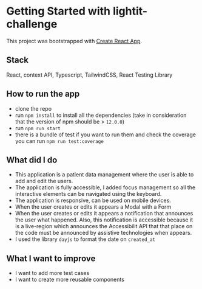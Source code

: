 # Getting Started with lightit-challenge

This project was bootstrapped with [Create React App](https://github.com/facebook/create-react-app).

## Stack

React, context API, Typescript, TailwindCSS, React Testing Library

## How to run the app

- clone the repo
- run `npm install` to install all the dependencies (take in consideration that the version of npm should be > `12.0.0`)
- run `npm run start`
- there is a bundle of test if you want to run them and check the coverage you can run `npm run test:coverage`

## What did I do

- This application is a patient data management where the user is able to add and edit the users.
- The application is fully accessible, I added focus management so all the interactive elements can be navigated using the keyboard.
- The application is responsive, can be used on mobile devices.
- When the user creates or edits it appears a Modal with a Form
- When the user creates or edits it appears a notification that announces the user what happened. Also, this notification is accessible because it is a live-region which announces the Accessibilit API that that place on the code must be announced by assistive technologies when appears.
- I used the library `dayjs` to format the date on `created_at`

## What I want to improve

- I want to add more test cases
- I want to create more reusable components
